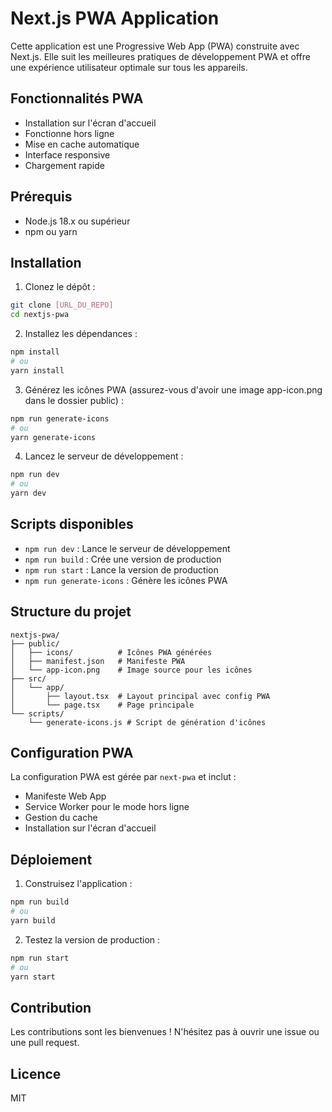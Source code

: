 # Next.js PWA Application

Cette application est une Progressive Web App (PWA) construite avec Next.js. Elle suit les meilleures pratiques de développement PWA et offre une expérience utilisateur optimale sur tous les appareils.

## Fonctionnalités PWA

- Installation sur l'écran d'accueil
- Fonctionne hors ligne
- Mise en cache automatique
- Interface responsive
- Chargement rapide

## Prérequis

- Node.js 18.x ou supérieur
- npm ou yarn

## Installation

1. Clonez le dépôt :

```bash
git clone [URL_DU_REPO]
cd nextjs-pwa
```

2. Installez les dépendances :

```bash
npm install
# ou
yarn install
```

3. Générez les icônes PWA (assurez-vous d'avoir une image app-icon.png dans le dossier public) :

```bash
npm run generate-icons
# ou
yarn generate-icons
```

4. Lancez le serveur de développement :

```bash
npm run dev
# ou
yarn dev
```

## Scripts disponibles

- `npm run dev` : Lance le serveur de développement
- `npm run build` : Crée une version de production
- `npm run start` : Lance la version de production
- `npm run generate-icons` : Génère les icônes PWA

## Structure du projet

```
nextjs-pwa/
├── public/
│   ├── icons/          # Icônes PWA générées
│   ├── manifest.json   # Manifeste PWA
│   └── app-icon.png    # Image source pour les icônes
├── src/
│   └── app/
│       ├── layout.tsx  # Layout principal avec config PWA
│       └── page.tsx    # Page principale
└── scripts/
    └── generate-icons.js # Script de génération d'icônes
```

## Configuration PWA

La configuration PWA est gérée par `next-pwa` et inclut :

- Manifeste Web App
- Service Worker pour le mode hors ligne
- Gestion du cache
- Installation sur l'écran d'accueil

## Déploiement

1. Construisez l'application :

```bash
npm run build
# ou
yarn build
```

2. Testez la version de production :

```bash
npm run start
# ou
yarn start
```

## Contribution

Les contributions sont les bienvenues ! N'hésitez pas à ouvrir une issue ou une pull request.

## Licence

MIT

